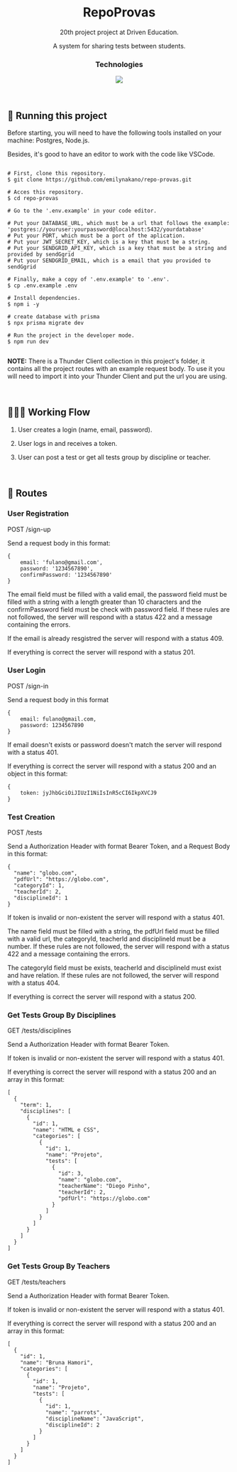<div align="center"> 
	<h1> RepoProvas </h1>
<div />

20th project project at Driven Education.

A system for sharing tests between students.

 ### Technologies
<p align="center">
  <a href="https://skillicons.dev">
    <img src="https://skillicons.dev/icons?i=ts,express,postgres,prisma,nodejs,jest" />
  </a>
</p>

<br>	

	
<div align="start"> 

## 🏁 Running this project
	
Before starting, you will need to have the following tools installed on your machine: Postgres, Node.js.

Besides, it's good to have an editor to work with the code like VSCode.
	
```
	
# First, clone this repository.
$ git clone https://github.com/emilynakano/repo-provas.git

# Acces this repository.
$ cd repo-provas

# Go to the '.env.example' in your code editor.
	
# Put your DATABASE_URL, which must be a url that follows the example: 'postgres://youruser:yourpassword@localhost:5432/yourdatabase'
# Put your PORT, which must be a port of the aplication.
# Put your JWT_SECRET_KEY, which is a key that must be a string.
# Put your SENDGRID_API_KEY, which is a key that must be a string and provided by sendGgrid
# Put your SENDGRID_EMAIL, which is a email that you provided to sendGgrid
	
# Finally, make a copy of '.env.example' to '.env'.
$ cp .env.example .env

# Install dependencies.
$ npm i -y

# create database with prisma
$ npx prisma migrate dev
	
# Run the project in the developer mode.
$ npm run dev	
	
```

**NOTE:** There is a Thunder Client collection in this project's folder, it contains all the project routes with an example request body. To use it you will need to import it into your Thunder Client and put the url you are using.
	
<div />
	
<br>

## 🧑🏻‍🏭 Working Flow

<div align="start"> 

1. User creates a login (name, email, password).

2. User logs in and receives a token.

3. User can post a test or get all tests group by discipline or teacher.


</div>

<br>

## 🚀 Routes

<div align="start"> 

  ### User Registration
  
  POST /sign-up
  
  Send a request body in this format:
  

```
{
    email: 'fulano@gmail.com',
    password: '1234567890',
    confirmPassword: '1234567890'
}
```

 The email field must be filled with a valid email, the password field must be filled with a string with a length greater than 10 characters and the confirmPassword field must be check with password field. If these rules are not followed, the server will respond with a status 422 and a message containing the errors.
 
 If the email is already resgistred the server will respond with a status 409.
 
 If everything is correct the server will respond with a status 201.
 
<div />

<div align="start"> 

  ### User Login
  
  POST /sign-in
  
  Send a request body in this format
  

```
{
    email: fulano@gmail.com,
    password: 1234567890
}
```

If email doesn't exists or password doesn't match the server will respond with a status 401.

If everything is correct the server will respond with a status 200 and an object in this format:

```
{
    token: jyJhbGciOiJIUzI1NiIsInR5cCI6IkpXVCJ9
}
```
<div />

<div align="start"> 

  ### Test Creation</h2>
  
  POST /tests
  
  Send a Authorization Header with format Bearer Token, and  a Request Body in this format:
  

```
{
  "name": "globo.com",
  "pdfUrl": "https://globo.com",
  "categoryId": 1,
  "teacherId": 2,
  "disciplineId": 1
}
```

If token is invalid or non-existent the server will respond with a status 401.

The name field must be filled with a string, the pdfUrl field must be filled with a valid url, the categoryId, teacherId and disciplineId must be a number. If these rules are not followed, the server will respond with a status 422 and a message containing the errors.

The categoryId field must be exists, teacherId and disciplineId must exist and have relation. If these rules are not followed, the server will respond with a status 404.

If everything is correct the server will respond with a status 200.


<div />

<div align="start"> 
   
   ### Get Tests Group By Disciplines
   
  GET /tests/disciplines
  
  Send a Authorization Header with format Bearer Token.
  
  If token is invalid or non-existent the server will respond with a status 401.

  If everything is correct the server will respond with a status 200 and an array in this format:
  

```
[
  {
    "term": 1,
    "disciplines": [
      {
        "id": 1,
        "name": "HTML e CSS",
        "categories": [
          {
            "id": 1,
            "name": "Projeto",
            "tests": [
              {
                "id": 3,
                "name": "globo.com",
                "teacherName": "Diego Pinho",
                "teacherId": 2,
                "pdfUrl": "https://globo.com"
              }
            ]
          }
        ]
      }
    ]
  }
]
```


<div />

<div align="start"> 
  
  ### Get Tests Group By Teachers
 
  GET /tests/teachers
  
  Send a Authorization Header with format Bearer Token.
  
   If token is invalid or non-existent the server will respond with a status 401.

  If everything is correct the server will respond with a status 200 and an array in this format:
  

```
[
  {
    "id": 1,
    "name": "Bruna Hamori",
    "categories": [
      {
        "id": 1,
        "name": "Projeto",
        "tests": [
          {
            "id": 1,
            "name": "parrots",
            "disciplineName": "JavaScript",
            "disciplineId": 2
          }
        ]
      }
    ]
  }
]
```
<div />
	
